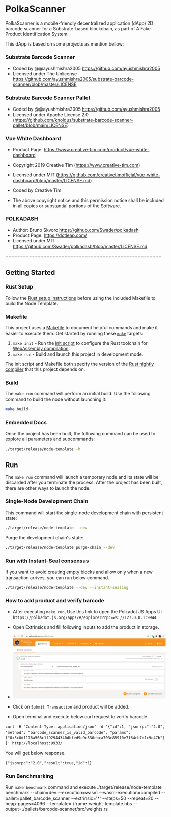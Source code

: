 # PolkaScanner

PolkaScanner is a mobile-friendly decentralized
application (dApp) 2D barcode scanner for a Substrate-based
blockchain, as part of A Fake Product Identification System.

This dApp is based on some projects as mention bellow:


### Substrate Barcode Scanner

* Coded by @@ayushmishra2005 https://github.com/ayushmishra2005
* Licensed under The Unlicense https://github.com/ayushmishra2005/substrate-barcode-scanner/blob/master/LICENSE


### Substrate Barcode Scanner Pallet


* Coded by @@ayushmishra2005 https://github.com/ayushmishra2005
* Licensed under Apache License 2.0 (https://github.com/knoldus/substrate-barcode-scanner-pallet/blob/main/LICENSE)


### Vue White Dashboard

* Product Page: https://www.creative-tim.com/product/vue-white-dashboard
* Copyright 2019 Creative Tim (https://www.creative-tim.com)
* Licensed under MIT (https://github.com/creativetimofficial/vue-white-dashboard/blob/master/LICENSE.md)

* Coded by Creative Tim

* The above copyright notice and this permission notice shall be included in all copies or substantial portions of the Software.

### POLKADASH

* Author: Bruno Skvorc https://github.com/Swader/polkadash
* Product Page: https://dotleap.com/
* Licensed under MIT https://github.com/Swader/polkadash/blob/master/LICENSE.md

=====================================================

## Getting Started

### Rust Setup

Follow the [Rust setup instructions](./doc/rust-setup.md) before using the included Makefile to
build the Node Template.

### Makefile

This project uses a [Makefile](Makefile) to document helpful commands and make it easier to execute
them. Get started by running these [`make`](https://www.gnu.org/software/make/manual/make.html)
targets:

1. `make init` - Run the [init script](scripts/init.sh) to configure the Rust toolchain for
   [WebAssembly compilation](https://substrate.dev/docs/en/knowledgebase/getting-started/#webassembly-compilation).
1. `make run` - Build and launch this project in development mode.

The init script and Makefile both specify the version of the
[Rust nightly compiler](https://substrate.dev/docs/en/knowledgebase/getting-started/#rust-nightly-toolchain)
that this project depends on.

### Build

The `make run` command will perform an initial build. Use the following command to build the node
without launching it:

```sh
make build
```

### Embedded Docs

Once the project has been built, the following command can be used to explore all parameters and
subcommands:

```sh
./target/release/node-template -h
```

## Run

The `make run` command will launch a temporary node and its state will be discarded after you
terminate the process. After the project has been built, there are other ways to launch the node.

### Single-Node Development Chain

This command will start the single-node development chain with persistent state:

```bash
./target/release/node-template --dev
```

Purge the development chain's state:

```bash
./target/release/node-template purge-chain --dev
```
### Run with Instant-Seal consensus

If you want to avoid creating empty blocks and allow only when a new transaction arrives, you can run below command.

```bash
./target/release/node-template --dev --instant-sealing
```
### How to add product and verify barcode

* After executing `make run`, Use this link to open the Polkadot JS Apps UI `https://polkadot.js.org/apps/#/explorer?rpc=ws://127.0.0.1:9944`
  
* Open Extrinsics and fill following inputs to add the product in storage.
  
* ![img.png](img.png)
  
* Click on `Submit Transaction` and product will be added.
  
* Open terminal and execute below curl request to verify barcode

`curl -H "Content-Type: application/json" -d '{"id":1, "jsonrpc":"2.0", "method": "barcode_scanner_is_valid_barcode", "params": ["0x5c0d1176a568c1f92944340dbfed9e9c530ebca703c85910e7164cb7d1c9e47b"]}' http://localhost:9933/`

You will get below response.

`{"jsonrpc":"2.0","result":true,"id":1}`


### Run Benchmarking
Run `make benchmark` command and execute
./target/release/node-template benchmark --chain=dev --execution=wasm --wasm-execution=compiled --pallet=pallet_barcode_scanner --extrinsic='*' --steps=50 --repeat=20 --heap-pages=4096 --template=./frame-weight-template.hbs --output=./pallets/barcode-scanner/src/weights.rs
